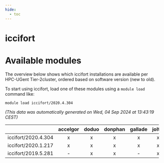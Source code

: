 ```yaml
---
hide:
  - toc
---
```


iccifort
========

# Available modules


The overview below shows which iccifort installations are available per HPC-UGent Tier-2cluster, ordered based on software version (new to old).

To start using iccifort, load one of these modules using a `module load` command like:

```shell
module load iccifort/2020.4.304
```

*(This data was automatically generated on Wed, 04 Sep 2024 at 13:43:19 CEST)*  

| |accelgor|doduo|donphan|gallade|joltik|shinx|skitty|
| :---: | :---: | :---: | :---: | :---: | :---: | :---: | :---: |
|iccifort/2020.4.304|x|x|x|x|x|-|x|
|iccifort/2020.1.217|x|x|x|x|x|-|x|
|iccifort/2019.5.281|-|x|x|-|x|-|x|
